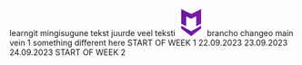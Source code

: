 learngit
mingisugune tekst juurde
veel teksti
![alt text](https://github.com/adam-p/markdown-here/raw/master/src/common/images/icon48.png "Logo Title Text 1")
brancho changeo
main vein 1
something different here
START OF WEEK 1
22.09.2023
23.09.2023
24.09.2023
START OF WEEK 2